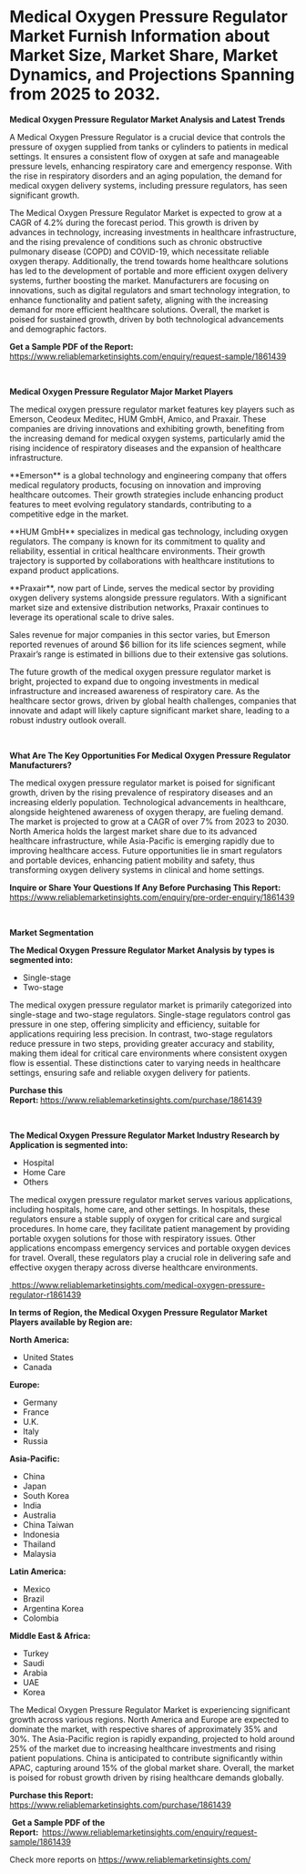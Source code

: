 <p><h1>Medical Oxygen Pressure Regulator Market Furnish Information about Market Size, Market Share, Market Dynamics, and Projections Spanning from 2025 to 2032.</h1></p><p><strong>Medical Oxygen Pressure Regulator Market Analysis and Latest Trends</strong></p>
<p><p>A Medical Oxygen Pressure Regulator is a crucial device that controls the pressure of oxygen supplied from tanks or cylinders to patients in medical settings. It ensures a consistent flow of oxygen at safe and manageable pressure levels, enhancing respiratory care and emergency response. With the rise in respiratory disorders and an aging population, the demand for medical oxygen delivery systems, including pressure regulators, has seen significant growth.</p><p>The Medical Oxygen Pressure Regulator Market is expected to grow at a CAGR of 4.2% during the forecast period. This growth is driven by advances in technology, increasing investments in healthcare infrastructure, and the rising prevalence of conditions such as chronic obstructive pulmonary disease (COPD) and COVID-19, which necessitate reliable oxygen therapy. Additionally, the trend towards home healthcare solutions has led to the development of portable and more efficient oxygen delivery systems, further boosting the market. Manufacturers are focusing on innovations, such as digital regulators and smart technology integration, to enhance functionality and patient safety, aligning with the increasing demand for more efficient healthcare solutions. Overall, the market is poised for sustained growth, driven by both technological advancements and demographic factors.</p></p>
<p><strong>Get a Sample PDF of the Report:&nbsp;</strong> <a href="https://www.reliablemarketinsights.com/enquiry/request-sample/1861439?utm_campaign=3212&utm_medium=2&utm_source=Github&utm_content=ia&utm_term=04032025&utm_id=medical-oxygen-pressure-regulator">https://www.reliablemarketinsights.com/enquiry/request-sample/1861439</a></p>
<p>&nbsp;</p>
<p><strong>Medical Oxygen Pressure Regulator Major Market Players</strong></p>
<p><p>The medical oxygen pressure regulator market features key players such as Emerson, Ceodeux Meditec, HUM GmbH, Amico, and Praxair. These companies are driving innovations and exhibiting growth, benefiting from the increasing demand for medical oxygen systems, particularly amid the rising incidence of respiratory diseases and the expansion of healthcare infrastructure.</p><p>**Emerson** is a global technology and engineering company that offers medical regulatory products, focusing on innovation and improving healthcare outcomes. Their growth strategies include enhancing product features to meet evolving regulatory standards, contributing to a competitive edge in the market.</p><p>**HUM GmbH** specializes in medical gas technology, including oxygen regulators. The company is known for its commitment to quality and reliability, essential in critical healthcare environments. Their growth trajectory is supported by collaborations with healthcare institutions to expand product applications.</p><p>**Praxair**, now part of Linde, serves the medical sector by providing oxygen delivery systems alongside pressure regulators. With a significant market size and extensive distribution networks, Praxair continues to leverage its operational scale to drive sales. </p><p>Sales revenue for major companies in this sector varies, but Emerson reported revenues of around $6 billion for its life sciences segment, while Praxair’s range is estimated in billions due to their extensive gas solutions.</p><p>The future growth of the medical oxygen pressure regulator market is bright, projected to expand due to ongoing investments in medical infrastructure and increased awareness of respiratory care. As the healthcare sector grows, driven by global health challenges, companies that innovate and adapt will likely capture significant market share, leading to a robust industry outlook overall.</p></p>
<p>&nbsp;</p>
<p><strong>What Are The Key Opportunities For Medical Oxygen Pressure Regulator Manufacturers?</strong></p>
<p><p>The medical oxygen pressure regulator market is poised for significant growth, driven by the rising prevalence of respiratory diseases and an increasing elderly population. Technological advancements in healthcare, alongside heightened awareness of oxygen therapy, are fueling demand. The market is projected to grow at a CAGR of over 7% from 2023 to 2030. North America holds the largest market share due to its advanced healthcare infrastructure, while Asia-Pacific is emerging rapidly due to improving healthcare access. Future opportunities lie in smart regulators and portable devices, enhancing patient mobility and safety, thus transforming oxygen delivery systems in clinical and home settings.</p></p>
<p><strong>Inquire or Share Your Questions If Any Before Purchasing This Report:</strong> <a href="https://www.reliablemarketinsights.com/enquiry/pre-order-enquiry/1861439?utm_campaign=3212&utm_medium=2&utm_source=Github&utm_content=ia&utm_term=04032025&utm_id=medical-oxygen-pressure-regulator">https://www.reliablemarketinsights.com/enquiry/pre-order-enquiry/1861439</a></p>
<p>&nbsp;</p>
<p><strong>Market Segmentation</strong></p>
<p><strong>The Medical Oxygen Pressure Regulator Market Analysis by types is segmented into:</strong></p>
<p><ul><li>Single-stage</li><li>Two-stage</li></ul></p>
<p><p>The medical oxygen pressure regulator market is primarily categorized into single-stage and two-stage regulators. Single-stage regulators control gas pressure in one step, offering simplicity and efficiency, suitable for applications requiring less precision. In contrast, two-stage regulators reduce pressure in two steps, providing greater accuracy and stability, making them ideal for critical care environments where consistent oxygen flow is essential. These distinctions cater to varying needs in healthcare settings, ensuring safe and reliable oxygen delivery for patients.</p></p>
<p><strong>Purchase this Report:&nbsp;</strong><a href="https://www.reliablemarketinsights.com/purchase/1861439?utm_campaign=3212&utm_medium=2&utm_source=Github&utm_content=ia&utm_term=04032025&utm_id=medical-oxygen-pressure-regulator">https://www.reliablemarketinsights.com/purchase/1861439</a></p>
<p>&nbsp;</p>
<p><strong>The Medical Oxygen Pressure Regulator Market Industry Research by Application is segmented into:</strong></p>
<p><ul><li>Hospital</li><li>Home Care</li><li>Others</li></ul></p>
<p><p>The medical oxygen pressure regulator market serves various applications, including hospitals, home care, and other settings. In hospitals, these regulators ensure a stable supply of oxygen for critical care and surgical procedures. In home care, they facilitate patient management by providing portable oxygen solutions for those with respiratory issues. Other applications encompass emergency services and portable oxygen devices for travel. Overall, these regulators play a crucial role in delivering safe and effective oxygen therapy across diverse healthcare environments.</p></p>
<p><a href="https://www.reliablemarketinsights.com/medical-oxygen-pressure-regulator-r1861439?utm_campaign=3212&utm_medium=2&utm_source=Github&utm_content=ia&utm_term=04032025&utm_id=medical-oxygen-pressure-regulator">&nbsp;https://www.reliablemarketinsights.com/medical-oxygen-pressure-regulator-r1861439</a></p>
<p><strong>In terms of Region, the Medical Oxygen Pressure Regulator Market Players available by Region are:</strong></p>
<p>
    <p> <strong> North America: </strong>
        <ul>
            <li>United States</li>
            <li>Canada</li>
        </ul>
        </p> 
    <p> <strong> Europe: </strong>
        <ul>
            <li>Germany</li>
            <li>France</li>
            <li>U.K.</li>
            <li>Italy</li>
            <li>Russia</li>
        </ul>
        </p> 
    <p> <strong> Asia-Pacific: </strong>
        <ul>
            <li>China</li>
            <li>Japan</li>
            <li>South Korea</li>
            <li>India</li>
            <li>Australia</li>
            <li>China Taiwan</li>
            <li>Indonesia</li>
            <li>Thailand</li>
            <li>Malaysia</li>
        </ul>
        </p> 
    <p> <strong> Latin America: </strong>
        <ul>
            <li>Mexico</li>
            <li>Brazil</li>
            <li>Argentina Korea</li>
            <li>Colombia</li>
        </ul>
        </p> 
    <p> <strong> Middle East & Africa: </strong>
        <ul>
            <li>Turkey</li>
            <li>Saudi</li>
            <li>Arabia</li>
            <li>UAE</li>
            <li>Korea</li>
        </ul>
    </p>
    </p>
<p><p>The Medical Oxygen Pressure Regulator Market is experiencing significant growth across various regions. North America and Europe are expected to dominate the market, with respective shares of approximately 35% and 30%. The Asia-Pacific region is rapidly expanding, projected to hold around 25% of the market due to increasing healthcare investments and rising patient populations. China is anticipated to contribute significantly within APAC, capturing around 15% of the global market share. Overall, the market is poised for robust growth driven by rising healthcare demands globally.</p></p>
<p><strong>Purchase this Report: </strong><a href="https://www.reliablemarketinsights.com/purchase/1861439?utm_campaign=3212&utm_medium=2&utm_source=Github&utm_content=ia&utm_term=04032025&utm_id=medical-oxygen-pressure-regulator">https://www.reliablemarketinsights.com/purchase/1861439</a></p>
<p>&nbsp;<strong>Get a Sample PDF of the Report:&nbsp;&nbsp;</strong><a href="https://www.reliablemarketinsights.com/enquiry/request-sample/1861439?utm_campaign=3212&utm_medium=2&utm_source=Github&utm_content=ia&utm_term=04032025&utm_id=medical-oxygen-pressure-regulator">https://www.reliablemarketinsights.com/enquiry/request-sample/1861439</a></p>
<p><strong></strong></p>
<p>Check more reports on <a href="https://www.reliablemarketinsights.com/?utm_campaign=3212&utm_medium=2&utm_source=Github&utm_content=ia&utm_term=04032025&utm_id=medical-oxygen-pressure-regulator">https://www.reliablemarketinsights.com/</a></p>